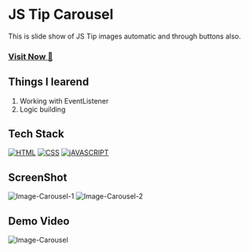 # JS Tip Carousel
This is slide show of JS Tip images automatic and through buttons also.

### <a href="https://jstipcarousel.netlify.app/" target="_blank">**Visit Now 🚀**</a>


## Things I learend
1. Working with EventListener
2. Logic building


## Tech Stack
[![HTML](https://img.shields.io/badge/HTML5-E34F26?style=for-the-badge&logo=html5&logoColor=white)](https://www.w3schools.com/html/)
[![CSS](https://img.shields.io/badge/CSS3-1572B6?style=for-the-badge&logo=css3&logoColor=white)](https://www.w3schools.com/css/)
[![jAVASCRIPT](https://img.shields.io/badge/JavaScript-323330?style=for-the-badge&logo=javascript&logoColor=F7DF1E)](https://developer.mozilla.org/en-US/docs/Web/JavaScript)

## ScreenShot

![Image-Carousel-1](https://user-images.githubusercontent.com/32032008/136603186-c7e1dc54-e6c0-4afb-b8f3-47f3a1c5e919.png)
![Image-Carousel-2](https://user-images.githubusercontent.com/32032008/136603203-f9f2577d-8087-4c58-af36-00479f37f2fe.png)


## Demo Video
![Image-Carousel](https://user-images.githubusercontent.com/32032008/136604389-7cdbfd53-1fc4-4c4b-908b-745f76c16975.gif)




